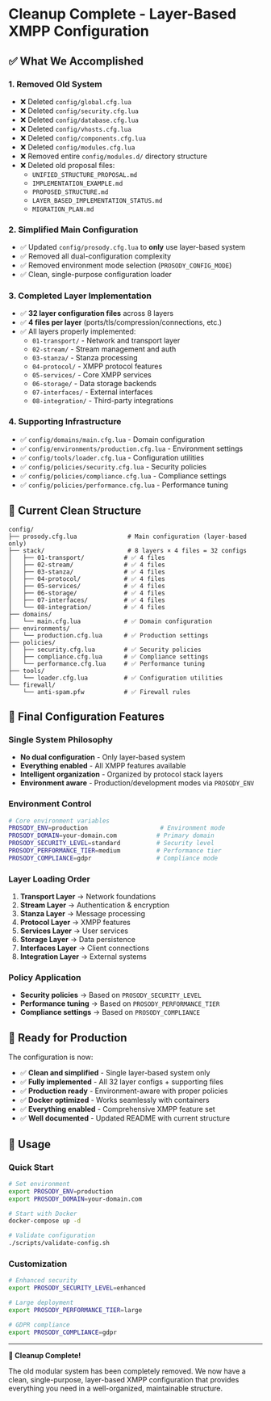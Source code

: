 # Cleanup Complete - Layer-Based XMPP Configuration

## ✅ What We Accomplished

### 1. **Removed Old System**

- ❌ Deleted `config/global.cfg.lua`
- ❌ Deleted `config/security.cfg.lua`
- ❌ Deleted `config/database.cfg.lua`
- ❌ Deleted `config/vhosts.cfg.lua`
- ❌ Deleted `config/components.cfg.lua`
- ❌ Deleted `config/modules.cfg.lua`
- ❌ Removed entire `config/modules.d/` directory structure
- ❌ Deleted old proposal files:
  - `UNIFIED_STRUCTURE_PROPOSAL.md`
  - `IMPLEMENTATION_EXAMPLE.md`
  - `PROPOSED_STRUCTURE.md`
  - `LAYER_BASED_IMPLEMENTATION_STATUS.md`
  - `MIGRATION_PLAN.md`

### 2. **Simplified Main Configuration**

- ✅ Updated `config/prosody.cfg.lua` to **only** use layer-based system
- ✅ Removed all dual-configuration complexity
- ✅ Removed environment mode selection (`PROSODY_CONFIG_MODE`)
- ✅ Clean, single-purpose configuration loader

### 3. **Completed Layer Implementation**

- ✅ **32 layer configuration files** across 8 layers
- ✅ **4 files per layer** (ports/tls/compression/connections, etc.)
- ✅ All layers properly implemented:
  - `01-transport/` - Network and transport layer
  - `02-stream/` - Stream management and auth  
  - `03-stanza/` - Stanza processing
  - `04-protocol/` - XMPP protocol features
  - `05-services/` - Core XMPP services
  - `06-storage/` - Data storage backends
  - `07-interfaces/` - External interfaces
  - `08-integration/` - Third-party integrations

### 4. **Supporting Infrastructure**

- ✅ `config/domains/main.cfg.lua` - Domain configuration
- ✅ `config/environments/production.cfg.lua` - Environment settings
- ✅ `config/tools/loader.cfg.lua` - Configuration utilities
- ✅ `config/policies/security.cfg.lua` - Security policies
- ✅ `config/policies/compliance.cfg.lua` - Compliance settings
- ✅ `config/policies/performance.cfg.lua` - Performance tuning

## 📁 Current Clean Structure

```
config/
├── prosody.cfg.lua              # Main configuration (layer-based only)
├── stack/                       # 8 layers × 4 files = 32 configs
│   ├── 01-transport/           # ✅ 4 files
│   ├── 02-stream/              # ✅ 4 files  
│   ├── 03-stanza/              # ✅ 4 files
│   ├── 04-protocol/            # ✅ 4 files
│   ├── 05-services/            # ✅ 4 files
│   ├── 06-storage/             # ✅ 4 files
│   ├── 07-interfaces/          # ✅ 4 files
│   └── 08-integration/         # ✅ 4 files
├── domains/
│   └── main.cfg.lua            # ✅ Domain configuration
├── environments/
│   └── production.cfg.lua      # ✅ Production settings
├── policies/
│   ├── security.cfg.lua        # ✅ Security policies
│   ├── compliance.cfg.lua      # ✅ Compliance settings
│   └── performance.cfg.lua     # ✅ Performance tuning
├── tools/
│   └── loader.cfg.lua          # ✅ Configuration utilities
└── firewall/
    └── anti-spam.pfw           # ✅ Firewall rules
```

## 🎯 Final Configuration Features

### **Single System Philosophy**

- **No dual configuration** - Only layer-based system
- **Everything enabled** - All XMPP features available
- **Intelligent organization** - Organized by protocol stack layers
- **Environment aware** - Production/development modes via `PROSODY_ENV`

### **Environment Control**

```bash
# Core environment variables
PROSODY_ENV=production                    # Environment mode
PROSODY_DOMAIN=your-domain.com           # Primary domain
PROSODY_SECURITY_LEVEL=standard          # Security level
PROSODY_PERFORMANCE_TIER=medium          # Performance tier
PROSODY_COMPLIANCE=gdpr                  # Compliance mode
```

### **Layer Loading Order**

1. **Transport Layer** → Network foundations
2. **Stream Layer** → Authentication & encryption
3. **Stanza Layer** → Message processing  
4. **Protocol Layer** → XMPP features
5. **Services Layer** → User services
6. **Storage Layer** → Data persistence
7. **Interfaces Layer** → Client connections
8. **Integration Layer** → External systems

### **Policy Application**

- **Security policies** → Based on `PROSODY_SECURITY_LEVEL`
- **Performance tuning** → Based on `PROSODY_PERFORMANCE_TIER`  
- **Compliance settings** → Based on `PROSODY_COMPLIANCE`

## 🚀 Ready for Production

The configuration is now:

- ✅ **Clean and simplified** - Single layer-based system only
- ✅ **Fully implemented** - All 32 layer configs + supporting files
- ✅ **Production ready** - Environment-aware with proper policies
- ✅ **Docker optimized** - Works seamlessly with containers
- ✅ **Everything enabled** - Comprehensive XMPP feature set
- ✅ **Well documented** - Updated README with current structure

## 🔧 Usage

### Quick Start

```bash
# Set environment
export PROSODY_ENV=production
export PROSODY_DOMAIN=your-domain.com

# Start with Docker
docker-compose up -d

# Validate configuration  
./scripts/validate-config.sh
```

### Customization

```bash
# Enhanced security
export PROSODY_SECURITY_LEVEL=enhanced

# Large deployment
export PROSODY_PERFORMANCE_TIER=large

# GDPR compliance
export PROSODY_COMPLIANCE=gdpr
```

---

**🎉 Cleanup Complete!**

The old modular system has been completely removed. We now have a clean, single-purpose, layer-based XMPP configuration that provides everything you need in a well-organized, maintainable structure.
